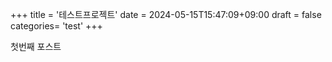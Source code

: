 +++
title = '테스트프로젝트'
date = 2024-05-15T15:47:09+09:00
draft = false
categories= 'test'
+++


첫번째 포스트
